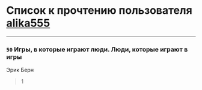 # Список к прочтению пользователя [alika555](https://www.facebook.com/app_scoped_user_id/1605543419/)
---

### `50` Игры, в которые играют люди. Люди, которые играют в игры
Эрик Берн
> 1


